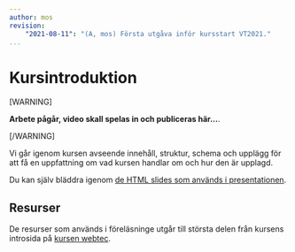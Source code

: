 ```yaml
---
author: mos
revision:
    "2021-08-11": "(A, mos) Första utgåva inför kursstart VT2021."
...
```

Kursintroduktion
====================

[WARNING]

**Arbete pågår, video skall spelas in och publiceras här...**.

[/WARNING]

Vi går igenom kursen avseende innehåll, struktur, schema och upplägg för att få en uppfattning om vad kursen handlar om och hur den är upplagd.

<!--
Videon är XX minuter lång.

[YOUTUBE src="WmFHIZ_4exo" width=700 caption="Kursintroduktion (med Mikael)."]
-->

Du kan själv bläddra igenom [de HTML slides som används i presentationen](https://dbwebb-se.github.io/webtec/lecture/L00-kursintro/slide.html).



Resurser
------------------------

De resurser som används i föreläsninge utgår till största delen från kursens introsida på [kursen webtec](kurser/webtec).
